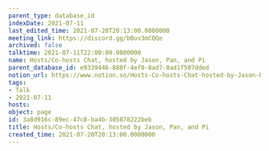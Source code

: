 ```yaml
---
parent_type: database_id
indexDate: 2021-07-11
last_edited_time: 2021-07-20T20:13:00.0000000
meeting_link: https://discord.gg/bBuv3mCQQe
archived: false
talktime: 2021-07-11T22:00:00.0000000
name: Hosts/Co-hosts Chat, hosted by Jason, Pan, and Pi
parent_database_id: e9339446-880f-4ef0-8ad7-8ad1f507dded
notion_url: https://www.notion.so/Hosts-Co-hosts-Chat-hosted-by-Jason-Pan-and-Pi-3a8d916c89ec47c8ba4b305878222beb
tags:
- Talk
- 2021-07-11
hosts: 
object: page
id: 3a8d916c-89ec-47c8-ba4b-305878222beb
title: Hosts/Co-hosts Chat, hosted by Jason, Pan, and Pi
created_time: 2021-07-20T20:13:00.0000000
---
```





